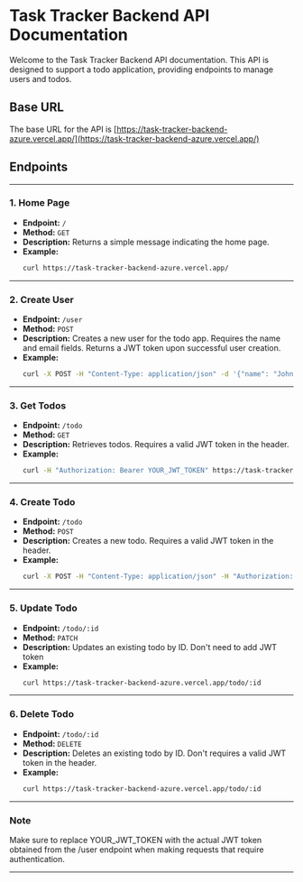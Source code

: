 # Task Tracker Backend API Documentation

Welcome to the Task Tracker Backend API documentation. This API is designed to support a todo application, providing endpoints to manage users and todos.

## Base URL

The base URL for the API is [https://task-tracker-backend-azure.vercel.app/](https://task-tracker-backend-azure.vercel.app/)

## Endpoints
****************************************************************************************

### 1. Home Page

- **Endpoint:** `/`
- **Method:** `GET`
- **Description:** Returns a simple message indicating the home page.
- **Example:** 
  ```bash
  curl https://task-tracker-backend-azure.vercel.app/
  
****************************************************************************************

### 2. Create User

- **Endpoint:** `/user`
- **Method:** `POST`
- **Description:** Creates a new user for the todo app. Requires the name and email fields. Returns a JWT token upon successful user creation.
- **Example:** 
  ```bash
  curl -X POST -H "Content-Type: application/json" -d '{"name": "John Doe", "email": "john@example.com"}' https://task-tracker-backend-azure.vercel.app/user
  
****************************************************************************************

### 3. Get Todos

- **Endpoint:** `/todo`
- **Method:** `GET`
- **Description:** Retrieves todos. Requires a valid JWT token in the header.
- **Example:** 
  ```bash
  curl -H "Authorization: Bearer YOUR_JWT_TOKEN" https://task-tracker-backend-azure.vercel.app/todo

****************************************************************************************

### 4. Create Todo

- **Endpoint:** `/todo`
- **Method:** `POST`
- **Description:** Creates a new todo. Requires a valid JWT token in the header.
- **Example:** 
  ```bash
  curl -X POST -H "Content-Type: application/json" -H "Authorization: Bearer YOUR_JWT_TOKEN" -d '{"title": "New Todo", "description": "Do something important"}' https://task-tracker-backend-azure.vercel.app/todo

****************************************************************************************

### 5. Update Todo

- **Endpoint:** `/todo/:id`
- **Method:** `PATCH`
- **Description:** Updates an existing todo by ID. Don't need to add JWT token
- **Example:** 
  ```bash
  curl https://task-tracker-backend-azure.vercel.app/todo/:id
  
****************************************************************************************

### 6. Delete Todo

- **Endpoint:** `/todo/:id`
- **Method:** `DELETE`
- **Description:** Deletes an existing todo by ID. Don't requires a valid JWT token in the header.
- **Example:** 
  ```bash
  curl https://task-tracker-backend-azure.vercel.app/todo/:id

****************************************************************************************
  

 ### Note
 Make sure to replace YOUR_JWT_TOKEN with the actual JWT token obtained from the /user endpoint when making requests that require authentication.
 
 ****************************************************************************************
